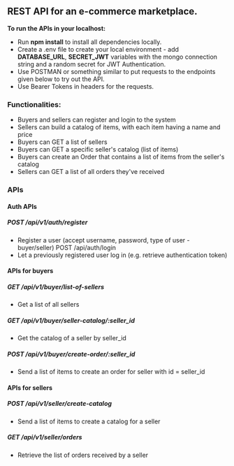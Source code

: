 ## REST API for an e-commerce marketplace.
__To run the APIs in your localhost:__
* Run __npm install__ to install all dependencies locally.
* Create a .env file to create your local environment - add __DATABASE_URL__, __SECRET_JWT__ variables with the mongo connection string and a random secret for JWT Authentication.
* Use POSTMAN or something similar to put requests to the endpoints given below to try out the API.
* Use Bearer Tokens in headers for the requests.


### Functionalities:
* Buyers and sellers can register and login to the system
* Sellers can build a catalog of items, with each item having a name and price
* Buyers can GET a list of sellers
* Buyers can GET a specific seller's catalog (list of items)
* Buyers can create an Order that contains a list of items from the seller's catalog
* Sellers can GET a list of all orders they've received

### APIs

#### Auth APIs
##### POST /api/v1/auth/register
* Register a user (accept username, password, type of user - buyer/seller)
POST /api/auth/login
* Let a previously registered user log in (e.g. retrieve authentication token)
#### APIs for buyers
##### GET /api/v1/buyer/list-of-sellers
* Get a list of all sellers
##### GET /api/v1/buyer/seller-catalog/:seller_id
* Get the catalog of a seller by seller_id
##### POST /api/v1/buyer/create-order/:seller_id
* Send a list of items to create an order for seller with id = seller_id
#### APIs for sellers
##### POST /api/v1/seller/create-catalog
* Send a list of items to create a catalog for a seller
##### GET /api/v1/seller/orders
* Retrieve the list of orders received by a seller
 